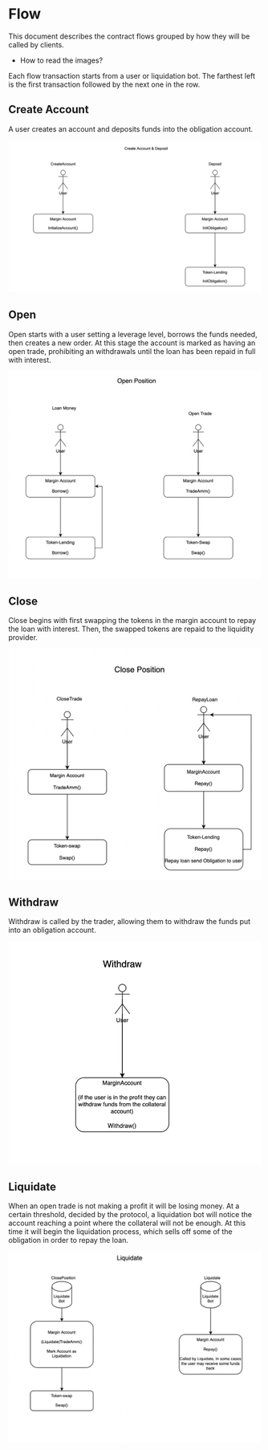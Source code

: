 # Flow

This document describes the contract flows grouped by how they will be called by clients. 

- How to read the images?

Each flow transaction starts from a user or liquidation bot. The farthest left is the first transaction followed by the next one in the row. 

## Create Account

A user creates an account and deposits funds into the obligation account. 

![Create Account](./assets/create_acc.png)

## Open

Open starts with a user setting a leverage level, borrows the funds needed, then creates a new order. At this stage the account is marked as having an open trade, prohibiting an withdrawals until the loan has been repaid in full with interest. 

![Open](./assets/open.png)

## Close

Close begins with first swapping the tokens in the margin account to repay the loan with interest. Then, the swapped tokens are repaid to the liquidity provider.

![Close](./assets/close.png)

## Withdraw

Withdraw is called by the trader, allowing them to withdraw the funds put into an obligation account.

![Withdraw](./assets/withdraw.png)

## Liquidate

When an open trade is not making a profit it will be losing money. At a certain threshold, decided by the protocol, a liquidation bot will notice the account reaching a point where the collateral will not be enough. At this time it will begin the liquidation process, which sells off some of the obligation in order to repay the loan. 

![Liquidate](./assets/liquidate.png)
